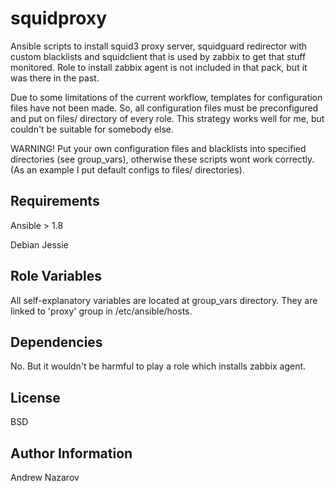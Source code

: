 squidproxy
=========

Ansible scripts to install squid3 proxy server, squidguard redirector with custom blacklists and squidclient that is used by zabbix to get that stuff monitored. Role to install zabbix agent is not included in that pack, but it was there in the past.

Due to some limitations of the current workflow, templates for configuration files have not been made. So, all configuration files must be preconfigured and put on files/ directory of every role. This strategy works well for me, but couldn't be suitable for somebody else.

WARNING! Put your own configuration files and blacklists into specified directories (see group_vars), otherwise these scripts wont work correctly. (As an example I put default configs to files/ directories).

Requirements
------------

Ansible > 1.8

Debian Jessie

Role Variables
--------------

All self-explanatory variables are located at group_vars directory. They are linked to 'proxy' group in /etc/ansible/hosts.

Dependencies
------------

No. But it wouldn't be harmful to play a role which installs zabbix agent.

License
-------

BSD

Author Information
------------------

Andrew Nazarov
